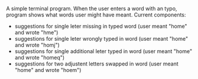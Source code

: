 A simple terminal program. When the user enters a word with an typo, program shows what words user might have meant.
Current components:
- suggestions for single leter missing in typed word (user meant "home" and wrote "hme")
- suggestions for single leter wrongly typed in word (user meant "home" and wrote "homj")
- suggestions for single additional leter typed in word (user meant "home" and wrote "homeq")
- suggestions for two adjustent letters swapped in word (user meant "home" and wrote "hoem")

